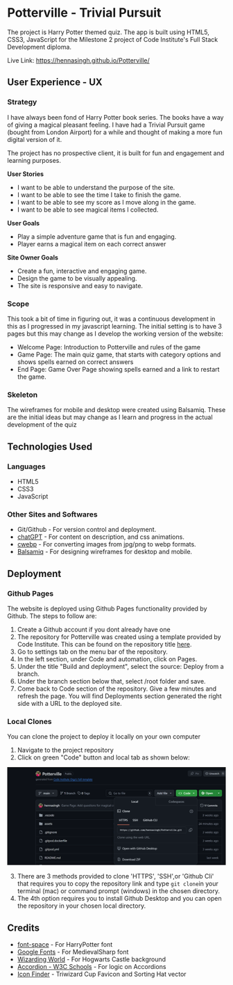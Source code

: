 # Potterville - Trivial Pursuit

The project is Harry Potter themed quiz. The app is built using HTML5, CSS3, JavaScript for the Milestone 2 project of Code Institute's Full Stack Development diploma.

Live Link: https://hennasingh.github.io/Potterville/

## User Experience - UX

### Strategy

I have always been fond of Harry Potter book series. The books have a way of giving a magical pleasant feeling. I have had a Trivial Pursuit game (bought from London Airport) for a while and thought of making a more fun digital version of it.

<quote> The project has no prospective client, it is built for fun and engagement and learning purposes.</quote>

__User Stories__
- I want to be able to understand the purpose of the site.
- I want to be able to see the time I take to finish the game.
- I want to be able to see my score as I move along in the game.
- I want to be able to see magical items I collected.

__User Goals__
 - Play a simple adventure game that is fun and engaging.
 - Player earns a magical item on each correct answer

 __Site Owner Goals__
 - Create a fun, interactive and engaging game.
 - Design the game to be visually appealing.
 - The site is responsive and easy to navigate.


### Scope

This took a bit of time in figuring out, it was a continuous development in this as I progressed in my javascript learning. The initial setting is to have 3 pages but this may change as I develop the working version of the website:

- Welcome Page: Introduction to Potterville and rules of the game
- Game Page: The main quiz game, that starts with category options and shows spells earned on correct answers
- End Page: Game Over Page showing spells earned and a link to restart the game.


### Skeleton

The wireframes for mobile and desktop were created using Balsamiq. These are the initial ideas but may change as I learn and progress in the actual development of the quiz




## Technologies Used

### Languages

- HTML5
- CSS3
- JavaScript

### Other Sites and Softwares

- Git/Github - For version control and deployment.
- [chatGPT](https://chat.openai.com/) - For content on description, and css animations.
- [cwebp](https://www.npmjs.com/package/cwebp) - For converting images from jpg/png to webp formats.
- [Balsamiq](https://balsamiq.com/) - For designing wireframes for desktop and mobile.

## Deployment

### Github Pages

The website is deployed using Github Pages functionality provided by Github. The steps to follow are:

1. Create a Github account if you dont already have one
2. The repository for Potterville was created using a template provided by Code Institute. This can be found on the repository title [here](https://github.com/hennasingh/Potterville).
3. Go to settings tab on the menu bar of the repository.
4. In the left section, under Code and automation, click on Pages.
5. Under the title "Build and deployment", select the source: Deploy from a branch.
6. Under the branch section below that, select /root folder and save.
7. Come back to Code section of the repository. Give a few minutes and refresh the page. You will find Deployments section generated the right side with a URL to the deployed site.

### Local Clones

You can clone the project to deploy it locally on your own computer

1. Navigate to the project repository
2. Click on green "Code" button and local tab as shown below:

![Local Clone](./assets/images/local-clones.png)

3. There are 3 methods provided to clone 'HTTPS', 'SSH',or 'Github Cli' that requires you to copy the repository link and type `git clone`in your terminal (mac) or command prompt (windows) in the chosen directory.
4. The 4th option requires you to install Github Desktop and you can open the repository in your chosen local directory.


## Credits
- [font-space](https://www.fontspace.com/category/harry-potter) - For HarryPotter font
- [Google Fonts](https://fonts.google.com/specimen/MedievalSharp) - For MedievalSharp font
- [Wizarding World](https://www.wizardingworld.com/features/try-out-our-new-harry-potter-video-call-backgrounds) - For Hogwarts Castle background
- [Accordion - W3C Schools](https://www.w3schools.com/howto/howto_js_accordion.asp) - For logic on Accordions
- [Icon Finder](https://www.iconfinder.com/) - Triwizard Cup Favicon and Sorting Hat vector


